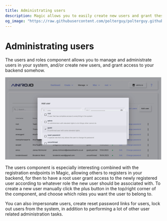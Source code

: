 ```yaml
---
title: Administrating users
description: Magic allows you to easily create new users and grant these access to parts of the system you need for these to have access to. Combined with the registration component in Magic, this makes it very easy to manage and administrate your users.
og_image: "https://raw.githubusercontent.com/polterguy/polterguy.github.io/master/images/auth.jpg"
---
```


# Administrating users

The users and roles component allows you to manage and administrate users in your system, and/or
create new users, and grant access to your backend somehow.

![Users in Magic](https://raw.githubusercontent.com/polterguy/polterguy.github.io/master/images/auth.jpg)

The users component is especially interesting combined with the registration endpoints in Magic, allowing others to
registers in your backend, for then to have a root user grant access to the newly registered
user according to whatever role the new user should be associated with. To create a new user manually click the
plus button in the top/right corner of the component, and choose which roles you want the user to belong to.

You can also impersonate users, create reset password links for users, lock out users from the system,
in addition to performing a lot of other user related administration tasks.
